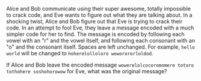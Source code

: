 Alice and Bob communicate using their super awesome, totally impossible to crack code, and Eve wants to figure out what they are talking about. In a shocking twist, Alice and Bob figure out that Eve is trying to crack their code. In an attempt to fool Eve, they leave a message encoded with a much simpler code for her to find. The message is encoded by following each vowel with an "r" and the vowel itself, and following each consonant with an "o" and the consonant itself. Spaces are left unchanged. For example, `hello world` will be changed to `hoherelolloloro woworororloldod`.

If Alice and Bob leave the encoded message `wowerelolcocoromomere totoro tothohere soshohorowow` for Eve, what was the original message?
